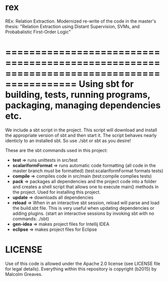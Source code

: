 # rex
REx: Relation Extraction. Modernized re-write of the code in the master's thesis: "Relation Extraction using Distant Supervision, SVMs, and Probabalistic First-Order Logic"

==========================================================================================
Using sbt for building, tests, running programs, packaging, managing dependencies etc.
==========================================================================================
We include a sbt script in the project. This script will download and install the appropriate version of sbt and then start it. The script behaves nearly identicly to an installed sbt. So use ./sbt or sbt as you desire!

These are the sbt commands used in this project:
*  **test** => runs unittests in src/test
*  **scalariformFormat** => runs automatic code formatting (all code in the master branch *must* be formatted) (test:scalariformFormat formats tests)
*  **compile** => compiles code in src/main (test:compile complies tests)
*  **pack** => packages all dependencies and the project code into a folder and creates a shell script that allows one to execute main() methods in the project. Used for installing this project.
*  **update** => downloads all dependencies
*  **reload** => When in an interactive sbt session, reload will parse and load the build.sbt file. This is very useful when updating dependencies or adding plugins. (start an interactive sessions by invoking sbt with no commands: ./sbt)
*  **gen-idea** => makes project files for Intellij IDEA 
*  **eclipse** => makes project files for Eclipse


LICENSE
=======
Use of this code is allowed under the Apache 2.0 license (see LICENSE file for legal details). Everything within this repository is copyright (b2015) by Malcolm Greaves.
